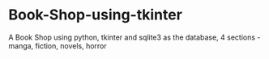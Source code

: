 # Book-Shop-using-tkinter
A Book Shop using python, tkinter and sqlite3 as the database, 4 sections - manga, fiction, novels, horror
